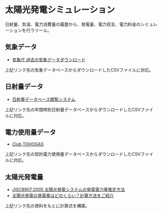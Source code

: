 # 太陽光発電シミュレーション
日射量、気温、電力消費量の履歴から、発電量、電力収支、電力料金のシミュレーションを行うツール。

## 気象データ
* [気象庁 過去の気象データダウンロード](https://www.data.jma.go.jp/risk/obsdl/index.php)

上記リンク先の気象データベースからダウンロードしたCSVファイルに対応。

## 日射量データ
* [日射量データベース閲覧システム](https://appww2.infoc.nedo.go.jp/appww/index.html)

上記リンク先の年間時別日射量データベースからダウンロードしたCSVファイルに対応。

## 電力使用量データ
* [Club TOHOGAS](https://members.tohogas.co.jp/)

上記リンク先の契約電力使用量データベースからダウンロードしたCSVファイルに対応。

## 太陽光発電量
* [JISC8907:2005 太陽光発電システムの発電電力量推定方法](https://kikakurui.com/c8/C8907-2005-01.html)
* [太陽光発電の発電量はどのくらい？計算方法をご紹介](https://blog.eco-megane.jp/estimate-amount-of-power-produced/)

上記リンク先の資料をもとに計算式を構築。